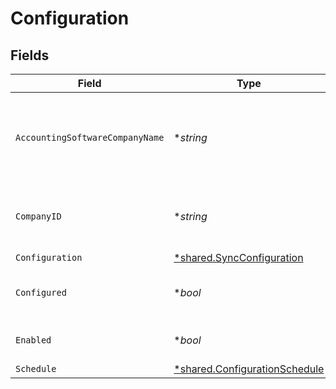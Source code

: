 # Configuration


## Fields

| Field                                                                                | Type                                                                                 | Required                                                                             | Description                                                                          | Example                                                                              |
| ------------------------------------------------------------------------------------ | ------------------------------------------------------------------------------------ | ------------------------------------------------------------------------------------ | ------------------------------------------------------------------------------------ | ------------------------------------------------------------------------------------ |
| `AccountingSoftwareCompanyName`                                                      | **string*                                                                            | :heavy_minus_sign:                                                                   | The company name defined in the accounting software.                                 |                                                                                      |
| `CompanyID`                                                                          | **string*                                                                            | :heavy_minus_sign:                                                                   | Unique identifier for your SMB in Codat.                                             | 8a210b68-6988-11ed-a1eb-0242ac120002                                                 |
| `Configuration`                                                                      | [*shared.SyncConfiguration](../../../pkg/models/shared/syncconfiguration.md)         | :heavy_minus_sign:                                                                   | N/A                                                                                  |                                                                                      |
| `Configured`                                                                         | **bool*                                                                              | :heavy_minus_sign:                                                                   | True if the company has been configured.                                             |                                                                                      |
| `Enabled`                                                                            | **bool*                                                                              | :heavy_minus_sign:                                                                   | Enabled or disable bank feeds.                                                       |                                                                                      |
| `Schedule`                                                                           | [*shared.ConfigurationSchedule](../../../pkg/models/shared/configurationschedule.md) | :heavy_minus_sign:                                                                   | N/A                                                                                  |                                                                                      |